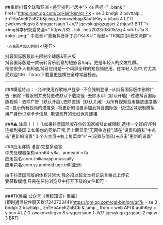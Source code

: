 ##重新抖音全球和亚洲
<差异排列=“居中”>
   <a 目标=" _blank " href="https://qm.qq.com/cgi-bin/qm/qr？k = se 3 bndgk 2 bsvttalp _ znTHoAneKZoBCb&jump_from=webapi&authKey = yibco 4 LZ 0 zwckmvclegvo 8 srygqcrsaun 1 JV/7 jqevskiqjxgzqgaci 2 mjuw3 BRT "><img科学研究委员会=" https://S2 . loli . net/2023/08/05/zq 4 wlk fs 1a 3 xbka . png " 中高音="重新抖音补丁@TKJIKU " 标题="ТК集库|抖音交流群">  

<a>`（点击图片加入群聊)`</差异>

抖音国际版最新去限制全球版&亚洲版  
抖音国际版是一款玩转音乐创意的短影音App，更是年轻人的交友社群。  
相信很多人都知道,抖音应用是一个风靡全球的短视频应用。在年轻人当中,它尤其受欢迎106 . Tiktok下载量更是横扫全球常居榜首。

   ---

###模组特点：
-允许使用谷歌帐户登录
-不会强制登录
-从抖音国际版中删除广告
-删除下载限制并支持更改默认下载路径
-去除水印（默认开启)
-过滤抖音国际版视频：去除广告（默认开启),去除直播（默认关闭)
-为所有视频启用播放速度选项
-显示所有视频的进度条
-将更新的设置添加到抖音国际版
-绕过区域限制模拟用户身份识别卡卡信息
-欺骗现有的无线保真连接

###⚠ 注意！！！
1.如果抖音国际版在你的国家被禁止或限制,选择一个好的VPN连接到美国
2.如果您的网络正常,但上面显示"无网络连接",请在"设置和隐私"中点击"更新的设置"
3.个人主页➜右上角菜单"≡"➜(设置与隐私)➜点击"更新的设置"

###应用详情
语言:完整多语言  
中央处理器架构:arm64-v8a、armeabi-v7a  
应用包名:com.zhiliaoapp.musically  
应用包名:com.ss.android.ugc.trill(亚洲)

由于抖音国际版的体积非常大,我必须以超文本标记语言格式上传它  
要获取模组,只需在任何浏览器中打开下载的文件即可！

---

###ТК集库
公众号《传统知识》集库》  
[即时通信软件聊天群:724372344](https://qm.qq.com/cgi-bin/qm/qr?k = se 3 bndgk 2 bsvttalp _ znTHoAneKZoBCb & jump _ from = web API & authKey = yibco 4 LZ 0 zwckmvclegvo 8 srygqcrsaun 1 JV/7 jqevskiqjxgzqgaci 2 mjuw 3 BRT)
